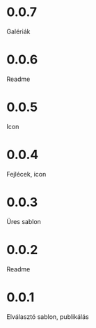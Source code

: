 # 0.0.7

Galériák

# 0.0.6

Readme

# 0.0.5

Icon

# 0.0.4

Fejlécek, icon

# 0.0.3

Üres sablon

# 0.0.2

Readme

# 0.0.1

Elválasztó sablon, publikálás